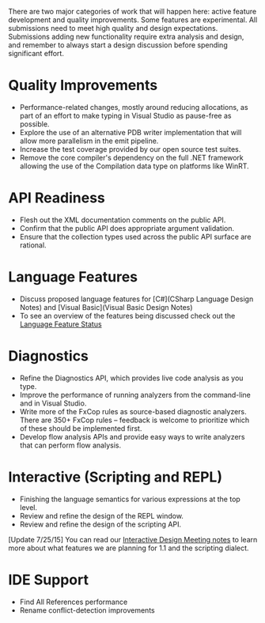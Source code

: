 There are two major categories of work that will happen here: active feature development and quality improvements. Some features are experimental. All submissions need to meet high quality and design expectations. Submissions adding new functionality require extra analysis and design, and remember to always start a design discussion before spending significant effort.

# Quality Improvements
* Performance-related changes, mostly around reducing allocations, as part of an effort to make typing in Visual Studio as pause-free as possible.
* Explore the use of an alternative PDB writer implementation that will allow more parallelism in the emit pipeline.
* Increase the test coverage provided by our open source test suites. 
* Remove the core compiler's dependency on the full .NET framework allowing the use of the Compilation data type on platforms like WinRT.

# API Readiness
* Flesh out the XML documentation comments on the public API.
* Confirm that the public API does appropriate argument validation.
* Ensure that the collection types used across the public API surface are rational. 

# Language Features
* Discuss proposed language features for [C#](CSharp Language Design Notes) and [Visual Basic](Visual Basic Design Notes)
* To see an overview of the features being discussed check out the [Language Feature Status](https://github.com/dotnet/roslyn/wiki/Languages-features-in-C%23-6-and-VB-14)

# Diagnostics
* Refine the Diagnostics API, which provides live code analysis as you type.
* Improve the performance of running analyzers from the command-line and in Visual Studio.
* Write more of the FxCop rules as source-based diagnostic analyzers. There are 350+ FxCop rules – feedback is welcome to prioritize which of these should be implemented first.
* Develop flow analysis APIs and provide easy ways to write analyzers that can perform flow analysis.

# Interactive (Scripting and REPL)
* Finishing the language semantics for various expressions at the top level.
* Review and refine the design of the REPL window.
* Review and refine the design of the scripting API.

[Update 7/25/15] You can read our [Interactive Design Meeting notes](https://github.com/dotnet/roslyn/issues?q=label%3A%22Design+Notes%22+label%3AInteractive-Scripting) to learn more about what features we are planning for 1.1 and the scripting dialect.

# IDE Support
* Find All References performance
* Rename conflict-detection improvements